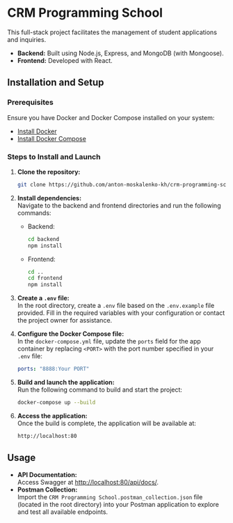 # CRM Programming School

This full-stack project facilitates the management of student applications and inquiries.

- **Backend:** Built using Node.js, Express, and MongoDB (with Mongoose).
- **Frontend:** Developed with React.

## Installation and Setup

### Prerequisites

Ensure you have Docker and Docker Compose installed on your system:
- [Install Docker](https://docs.docker.com/get-docker/)
- [Install Docker Compose](https://docs.docker.com/compose/install/)

### Steps to Install and Launch

1. **Clone the repository:**
   ```bash
   git clone https://github.com/anton-moskalenko-kh/crm-programming-school.git
   ```

2. **Install dependencies:**  
   Navigate to the backend and frontend directories and run the following commands:
    - Backend:
      ```bash
      cd backend
      npm install
      ```
    - Frontend:
      ```bash
      cd ..
      cd frontend
      npm install
      ```

3. **Create a `.env` file:**  
   In the root directory, create a `.env` file based on the `.env.example` file provided. Fill in the required variables with your configuration or contact the project owner for assistance.

4. **Configure the Docker Compose file:**  
   In the `docker-compose.yml` file, update the `ports` field for the app container by replacing `<PORT>` with the port number specified in your `.env` file:
   ```yaml
   ports: "8888:Your PORT"
   ```

5. **Build and launch the application:**  
   Run the following command to build and start the project:
   ```bash
   docker-compose up --build
   ```

6. **Access the application:**  
   Once the build is complete, the application will be available at:
   ```bash
   http://localhost:80
   ```

## Usage

- **API Documentation:**  
  Access Swagger at [http://localhost:80/api/docs/](http://localhost:80/api/docs/).
- **Postman Collection:**  
  Import the `CRM Programming School.postman_collection.json` file (located in the root directory) into your Postman application to explore and test all available endpoints.